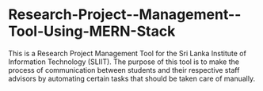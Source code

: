 # Research-Project--Management--Tool-Using-MERN-Stack

This is a Research Project Management Tool for the Sri Lanka Institute of Information Technology (SLIIT). The purpose of this tool is to make the process of communication between students and their respective staff advisors by automating certain tasks that should be taken care of manually. 
